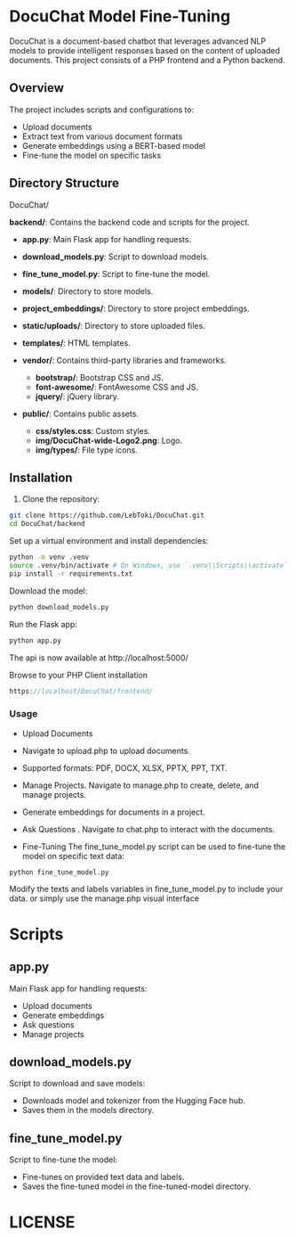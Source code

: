 # DocuChat Model Fine-Tuning

DocuChat is a document-based chatbot that leverages advanced NLP models to provide intelligent responses based on the content of uploaded documents. This project consists of a PHP frontend and a Python backend.

## Overview

The project includes scripts and configurations to:
- Upload documents
- Extract text from various document formats
- Generate embeddings using a BERT-based model
- Fine-tune the model on specific tasks

## Directory Structure

DocuChat/

**backend/**: Contains the backend code and scripts for the project.
  - **app.py**: Main Flask app for handling requests.
  - **download_models.py**: Script to download models.
  - **fine_tune_model.py**: Script to fine-tune the model.
  - **models/**: Directory to store models.
  - **project_embeddings/**: Directory to store project embeddings.
  - **static/uploads/**: Directory to store uploaded files.
  - **templates/**: HTML templates.
  
- **vendor/**: Contains third-party libraries and frameworks.
  - **bootstrap/**: Bootstrap CSS and JS.
  - **font-awesome/**: FontAwesome CSS and JS.
  - **jquery/**: jQuery library.
  
- **public/**: Contains public assets.
  - **css/styles.css**: Custom styles.
  - **img/DocuChat-wide-Logo2.png**: Logo.
  - **img/types/**: File type icons.

## Installation

1. Clone the repository:

```bash
git clone https://github.com/LebToki/DocuChat.git
cd DocuChat/backend
```

Set up a virtual environment and install dependencies:
```bash
python -m venv .venv
source .venv/bin/activate # On Windows, use `.venv\\Scripts\\activate`
pip install -r requirements.txt
```
Download the model:
```bash
python download_models.py
```

Run the Flask app:

```bash
python app.py
```
The api is now available at http://localhost:5000/


Browse to your PHP Client installation
```php
https://localhost/DocuChat/frontend/
```

### Usage
- Upload Documents

- Navigate to upload.php to upload documents.
- Supported formats: PDF, DOCX, XLSX, PPTX, PPT, TXT.
- Manage Projects. Navigate to manage.php to create, delete, and manage projects.
- Generate embeddings for documents in a project.
- Ask Questions . Navigate to chat.php to interact with the documents.

- Fine-Tuning
The fine_tune_model.py script can be used to fine-tune the model on specific text data:
```
python fine_tune_model.py
```
Modify the texts and labels variables in fine_tune_model.py to include your data.
or simply use the manage.php visual interface

# Scripts

## app.py
Main Flask app for handling requests:

- Upload documents
- Generate embeddings
- Ask questions
- Manage projects

## download_models.py
Script to download and save models:

- Downloads model and tokenizer from the Hugging Face hub.
- Saves them in the models directory.

## fine_tune_model.py
Script to fine-tune the model:

- Fine-tunes on provided text data and labels.
- Saves the fine-tuned model in the fine-tuned-model directory.

# LICENSE

